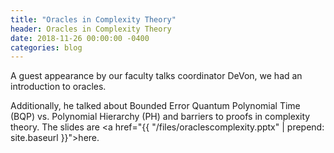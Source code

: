 ```yaml
---
title: "Oracles in Complexity Theory"
header: Oracles in Complexity Theory
date: 2018-11-26 00:00:00 -0400
categories: blog
---
```


A guest appearance by our faculty talks coordinator DeVon, we had an introduction to oracles.

Additionally, he talked about Bounded Error Quantum Polynomial Time (BQP) vs. Polynomial Hierarchy (PH) and barriers to proofs in complexity theory.
The slides are <a href="{{ "/files/oraclescomplexity.pptx" | prepend: site.baseurl }}">here</a>.
